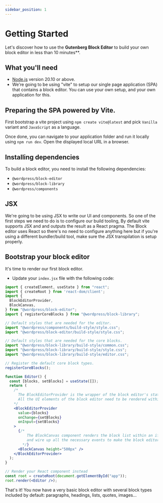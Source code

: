 ```yaml
---
sidebar_position: 1
---
```


# Getting Started

Let's discover how to use the **Gutenberg Block Editor** to build your own block editor in less than 10 minutes**.


## What you'll need

- [Node.js](https://nodejs.org/en/download/) version 20.10 or above.
- We're going to be using "vite" to setup our single page application (SPA) that contains a block editor. You can use your own setup, and your own application for this.

## Preparing the SPA powered by Vite.

First bootstrap a vite project using `npm create vite@latest` and pick `Vanilla` variant and `JavaScript` as a language.

Once done, you can navigate to your application folder and run it locally using `npm run dev`. Open the displayed local URL in a browser.

## Installing dependencies

To build a block editor, you need to install the following dependencies:

 - `@wordpress/block-editor`
 - `@wordpress/block-library`
 - `@wordpress/components`

## JSX

We're going to be using JSX to write our UI and components. So one of the first steps we need to do is to configure our build tooling, By default vite supports JSX and and outputs the result as a React pragma. The Block editor uses React so there's no need to configure anything here but if you're using a different bundler/build tool, make sure the JSX transpilation is setup properly.

## Bootstrap your block editor

It's time to render our first block editor.

 - Update your `index.jsx` file with the following code:
```jsx
import { createElement, useState } from "react";
import { createRoot } from 'react-dom/client';
import {
  BlockEditorProvider,
  BlockCanvas,
} from "@wordpress/block-editor";
import { registerCoreBlocks } from "@wordpress/block-library";

// Default styles that are needed for the editor.
import "@wordpress/components/build-style/style.css";
import "@wordpress/block-editor/build-style/style.css";

// Default styles that are needed for the core blocks.
import "@wordpress/block-library/build-style/common.css";
import "@wordpress/block-library/build-style/style.css";
import "@wordpress/block-library/build-style/editor.css";

// Register the default core block types.
registerCoreBlocks();

function Editor() {
  const [blocks, setBlocks] = useState([]);
  return (
    /*
      The BlockEditorProvider is the wrapper of the block editor's state.
      All the UI elements of the block editor need to be rendered within this provider.
    */
    <BlockEditorProvider
      value={blocks}
      onChange={setBlocks}
      onInput={setBlocks}
    >
      {/*
          The BlockCanvas component renders the block list within an iframe
          and wire up all the necessary events to make the block editor work.
        */}
      <BlockCanvas height="500px" />
    </BlockEditorProvider>
  );
}

// Render your React component instead
const root = createRoot(document.getElementById("app"));
root.render(<Editor />);
```

That's it! You now have a very basic block editor with several block types included by default: paragraphs, headings, lists, quotes, images...
